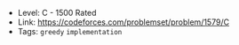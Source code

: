 + Level: C - 1500 Rated 
+ Link: https://codeforces.com/problemset/problem/1579/C 
+ Tags: ```greedy``` ```implementation```